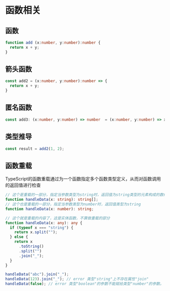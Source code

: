 # 函数相关

## 函数

```typeScript
function add (x:number, y:number):number {
  return x + y;
}
```

## 箭头函数

```typeScript
const add2 = (x:number, y:number):number => {
  return x + y;
}
```

## 匿名函数

```typeScript
const add3: (x:number, y:number) => number  = (x:number, y:number) => x + y
```

## 类型推导

```typeScript
const result = add2(1, 2);
```

## 函数重载
TypeScript的函数重载通过为一个函数指定多个函数类型定义，从而对函数调用的返回值进行检查

```typeScript
// 这个是重载的一部分，指定当参数类型为string时，返回值为string类型的元素构成的数组
function handleData(x: string): string[];
// 这个也是重载的一部分，指定当参数类型为number时，返回值类型为string
function handleData(x: number): string; 

// 这个就是重载的内容了，这是实体函数，不算做重载的部分
function handleData(x: any): any { 
  if (typeof x === "string") {
    return x.split("");
  } else {
    return x
      .toString()
      .split("")
      .join("_");
  }
}

handleData("abc").join("_");
handleData(123).join("_"); // error 类型"string"上不存在属性"join"
handleData(false); // error 类型"boolean"的参数不能赋给类型"number"的参数。
```
